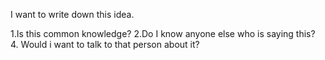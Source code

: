 I want to write down this idea.


1.Is this common knowledge?
2.Do I know anyone else who is saying this?
4. Would i want to talk to that person about it?



